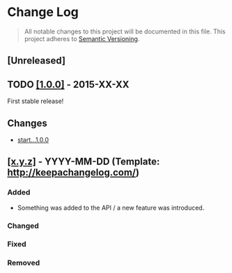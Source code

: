 # Change Log

> All notable changes to this project will be documented in this file.
This project adheres to [Semantic Versioning](http://semver.org/).

## [Unreleased]

## TODO [[1.0.0]](https://github.com/ThibWeb/is-js-error/releases/tag/1.0.0) - 2015-XX-XX

First stable release!

## Changes

- [start...1.0.0](https://github.com/ThibWeb/is-js-error/compare/3751e465af44f402ba7018a252fc9c3049830d86...1.0.0)

## [[x.y.z]](https://github.com/ThibWeb/is-js-error/releases/tag/x.y.z) - YYYY-MM-DD (Template: http://keepachangelog.com/)

### Added

- Something was added to the API / a new feature was introduced.

### Changed

### Fixed

### Removed
